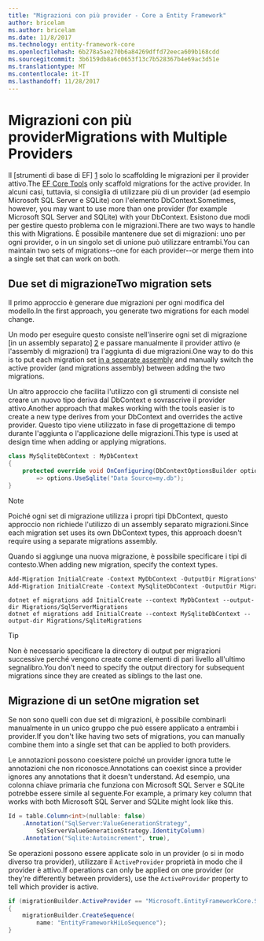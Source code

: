 ```yaml
---
title: "Migrazioni con più provider - Core a Entity Framework"
author: bricelam
ms.author: bricelam
ms.date: 11/8/2017
ms.technology: entity-framework-core
ms.openlocfilehash: 6b278a5ae270b6a84269dffd72eeca609b168cdd
ms.sourcegitcommit: 3b6159db8a6c0653f13c7b528367b4e69ac3d51e
ms.translationtype: MT
ms.contentlocale: it-IT
ms.lasthandoff: 11/28/2017
---
```

<a name="migrations-with-multiple-providers"></a><span data-ttu-id="5a1f5-102">Migrazioni con più provider</span><span class="sxs-lookup"><span data-stu-id="5a1f5-102">Migrations with Multiple Providers</span></span>
==================================
<span data-ttu-id="5a1f5-103">Il [strumenti di base di EF] [ 1] solo lo scaffolding le migrazioni per il provider attivo.</span><span class="sxs-lookup"><span data-stu-id="5a1f5-103">The [EF Core Tools][1] only scaffold migrations for the active provider.</span></span> <span data-ttu-id="5a1f5-104">In alcuni casi, tuttavia, si consiglia di utilizzare più di un provider (ad esempio Microsoft SQL Server e SQLite) con l'elemento DbContext.</span><span class="sxs-lookup"><span data-stu-id="5a1f5-104">Sometimes, however, you may want to use more than one provider (for example Microsoft SQL Server and SQLite) with your DbContext.</span></span> <span data-ttu-id="5a1f5-105">Esistono due modi per gestire questo problema con le migrazioni.</span><span class="sxs-lookup"><span data-stu-id="5a1f5-105">There are two ways to handle this with Migrations.</span></span> <span data-ttu-id="5a1f5-106">È possibile mantenere due set di migrazioni: uno per ogni provider, o in un singolo set di unione può utilizzare entrambi.</span><span class="sxs-lookup"><span data-stu-id="5a1f5-106">You can maintain two sets of migrations--one for each provider--or merge them into a single set that can work on both.</span></span>

<a name="two-migration-sets"></a><span data-ttu-id="5a1f5-107">Due set di migrazione</span><span class="sxs-lookup"><span data-stu-id="5a1f5-107">Two migration sets</span></span>
------------------
<span data-ttu-id="5a1f5-108">Il primo approccio è generare due migrazioni per ogni modifica del modello.</span><span class="sxs-lookup"><span data-stu-id="5a1f5-108">In the first approach, you generate two migrations for each model change.</span></span>

<span data-ttu-id="5a1f5-109">Un modo per eseguire questo consiste nell'inserire ogni set di migrazione [in un assembly separato] [ 2] e passare manualmente il provider attivo (e l'assembly di migrazioni) tra l'aggiunta di due migrazioni.</span><span class="sxs-lookup"><span data-stu-id="5a1f5-109">One way to do this is to put each migration set [in a separate assembly][2] and manually switch the active provider (and migrations assembly) between adding the two migrations.</span></span>

<span data-ttu-id="5a1f5-110">Un altro approccio che facilita l'utilizzo con gli strumenti di consiste nel creare un nuovo tipo deriva dal DbContext e sovrascrive il provider attivo.</span><span class="sxs-lookup"><span data-stu-id="5a1f5-110">Another approach that makes working with the tools easier is to create a new type derives from your DbContext and overrides the active provider.</span></span> <span data-ttu-id="5a1f5-111">Questo tipo viene utilizzato in fase di progettazione di tempo durante l'aggiunta o l'applicazione delle migrazioni.</span><span class="sxs-lookup"><span data-stu-id="5a1f5-111">This type is used at design time when adding or applying migrations.</span></span>

``` csharp
class MySqliteDbContext : MyDbContext
{
    protected override void OnConfiguring(DbContextOptionsBuilder options)
        => options.UseSqlite("Data Source=my.db");
}
```

> [!NOTE]
> <span data-ttu-id="5a1f5-112">Poiché ogni set di migrazione utilizza i propri tipi DbContext, questo approccio non richiede l'utilizzo di un assembly separato migrazioni.</span><span class="sxs-lookup"><span data-stu-id="5a1f5-112">Since each migration set uses its own DbContext types, this approach doesn't require using a separate migrations assembly.</span></span>

<span data-ttu-id="5a1f5-113">Quando si aggiunge una nuova migrazione, è possibile specificare i tipi di contesto.</span><span class="sxs-lookup"><span data-stu-id="5a1f5-113">When adding new migration, specify the context types.</span></span>

``` powershell
Add-Migration InitialCreate -Context MyDbContext -OutputDir Migrations\SqlServerMigrations
Add-Migration InitialCreate -Context MySqliteDbContext -OutputDir Migrations\SqliteMigrations
```
``` Console
dotnet ef migrations add InitialCreate --context MyDbContext --output-dir Migrations/SqlServerMigrations
dotnet ef migrations add InitialCreate --context MySqliteDbContext --output-dir Migrations/SqliteMigrations
```

> [!TIP]
> <span data-ttu-id="5a1f5-114">Non è necessario specificare la directory di output per migrazioni successive perché vengono create come elementi di pari livello all'ultimo segnalibro.</span><span class="sxs-lookup"><span data-stu-id="5a1f5-114">You don't need to specify the output directory for subsequent migrations since they are created as siblings to the last one.</span></span>

<a name="one-migration-set"></a><span data-ttu-id="5a1f5-115">Migrazione di un set</span><span class="sxs-lookup"><span data-stu-id="5a1f5-115">One migration set</span></span>
-----------------
<span data-ttu-id="5a1f5-116">Se non sono quelli con due set di migrazioni, è possibile combinarli manualmente in un unico gruppo che può essere applicato a entrambi i provider.</span><span class="sxs-lookup"><span data-stu-id="5a1f5-116">If you don't like having two sets of migrations, you can manually combine them into a single set that can be applied to both providers.</span></span>

<span data-ttu-id="5a1f5-117">Le annotazioni possono coesistere poiché un provider ignora tutte le annotazioni che non riconosce.</span><span class="sxs-lookup"><span data-stu-id="5a1f5-117">Annotations can coexist since a provider ignores any annotations that it doesn't understand.</span></span> <span data-ttu-id="5a1f5-118">Ad esempio, una colonna chiave primaria che funziona con Microsoft SQL Server e SQLite potrebbe essere simile al seguente.</span><span class="sxs-lookup"><span data-stu-id="5a1f5-118">For example, a primary key column that works with both Microsoft SQL Server and SQLite might look like this.</span></span>

``` csharp
Id = table.Column<int>(nullable: false)
    .Annotation("SqlServer:ValueGenerationStrategy",
        SqlServerValueGenerationStrategy.IdentityColumn)
    .Annotation("Sqlite:Autoincrement", true),
```

<span data-ttu-id="5a1f5-119">Se operazioni possono essere applicate solo in un provider (o si in modo diverso tra provider), utilizzare il `ActiveProvider` proprietà in modo che il provider è attivo.</span><span class="sxs-lookup"><span data-stu-id="5a1f5-119">If operations can only be applied on one provider (or they're differently between providers), use the `ActiveProvider` property to tell which provider is active.</span></span>

``` csharp
if (migrationBuilder.ActiveProvider == "Microsoft.EntityFrameworkCore.SqlServer")
{
    migrationBuilder.CreateSequence(
        name: "EntityFrameworkHiLoSequence");
}
```


  [1]: ../../miscellaneous/cli/index.md
  [2]: projects.md
